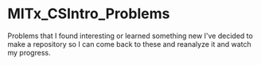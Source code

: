 # MITx_CSIntro_Problems
Problems that I found interesting or learned something new
I've decided to make a repository so I can come back to these and reanalyze it and watch my progress.
